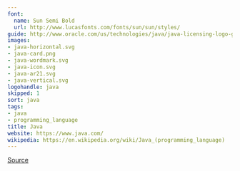 ```yaml
---
font:
  name: Sun Semi Bold
  url: http://www.lucasfonts.com/fonts/sun/sun/styles/
guide: http://www.oracle.com/us/technologies/java/java-licensing-logo-guidelines-1908204.pdf
images:
- java-horizontal.svg
- java-card.png
- java-wordmark.svg
- java-icon.svg
- java-ar21.svg
- java-vertical.svg
logohandle: java
skipped: 1
sort: java
tags:
- java
- programming_language
title: Java
website: https://www.java.com/
wikipedia: https://en.wikipedia.org/wiki/Java_(programming_language)
---
```

[Source](https://upload.wikimedia.org/wikipedia/de/e/e1/Java-Logo.svg)
